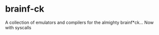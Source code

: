 # brainf-ck
A collection of emulators and compilers for the almighty brainf*ck... Now with syscalls

